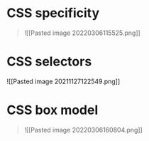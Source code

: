 # CSS specificity
>![[Pasted image 20220306115525.png]]
# CSS selectors
![[Pasted image 20211127122549.png]]

# CSS box model
>![[Pasted image 20220306160804.png]]